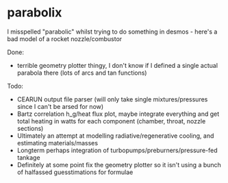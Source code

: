 # parabolix
I misspelled "parabolic" whilst trying to do something in desmos - here's a bad model of a rocket nozzle/combustor

Done:
- terrible geometry plotter thingy, I don't know if I defined a single actual parabola there (lots of arcs and tan functions)

Todo:
- CEARUN output file parser (will only take single mixtures/pressures since I can't be arsed for now)
- Bartz correlation h_g/heat flux plot, maybe integrate everything and get total heating in watts for each component (chamber, throat, nozzle sections)
- Ultimately an attempt at modelling radiative/regenerative cooling, and estimating materials/masses
- Longterm perhaps integration of turbopumps/preburners/pressure-fed tankage
- Definitely at some point fix the geometry plotter so it isn't using a bunch of halfassed guesstimations for formulae
